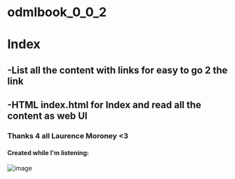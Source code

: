 # odmlbook_0_0_2

# Index
## -List all the content with links for easy to go 2 the link
## -HTML index.html for Index and read all the content as web UI

### Thanks 4 all Laurence Moroney <3

#### Created while I'm listening:
![image](https://github.com/notvicent3/odmlbook/assets/132854638/d0f3ca07-ecf1-4a5d-b686-791a1bd2f620)

